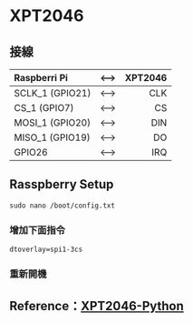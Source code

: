 # XPT2046
## 接線

| Raspberri Pi  | <--> | XPT2046 |
| :------------ |:---------------:| -----:|
| SCLK_1 (GPIO21) | <--> | CLK |
| CS_1 (GPIO7) | <--> | CS |
| MOSI_1 (GPIO20) | <--> | DIN |
| MISO_1 (GPIO19) | <--> | DO |
| GPIO26 | <--> | IRQ |


## Rasspberry Setup
```
sudo nano /boot/config.txt
```
### 增加下面指令
```
dtoverlay=spi1-3cs
```

### 重新開機

## Reference：[XPT2046-Python](https://github.com/Luca8991/XPT2046-Python)



